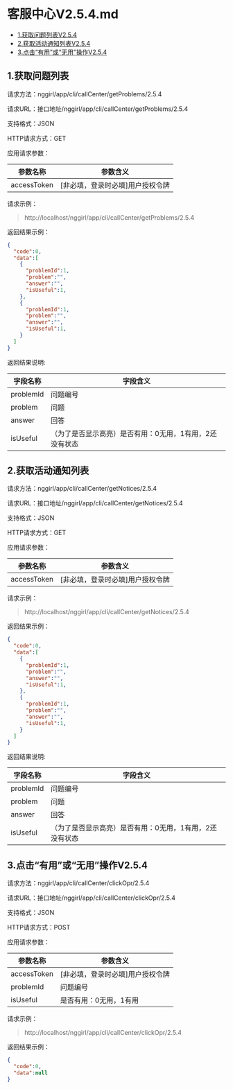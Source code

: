 # 客服中心V2.5.4.md

* [1.获取问题列表V2.5.4](#1)
* [2.获取活动通知列表V2.5.4](#2)
* [3.点击“有用”或“无用”操作V2.5.4](#3)


<h2 id="1">1.获取问题列表</h2>

请求方法：nggirl/app/cli/callCenter/getProblems/2.5.4

请求URL：接口地址/nggirl/app/cli/callCenter/getProblems/2.5.4

支持格式：JSON

HTTP请求方式：GET

应用请求参数：

|参数名称	|参数含义
|---|---|
|accessToken	|[非必填，登录时必填]用户授权令牌

请求示例：

> http://localhost/nggirl/app/cli/callCenter/getProblems/2.5.4

返回结果示例：
```json
{
  "code":0,
  "data":[
    {
      "problemId":1,
      "problem":"",
      "answer":"",
      "isUseful":1,
    },
    {
      "problemId":1,
      "problem":"",
      "answer":"",
      "isUseful":1,
    }
  ]
}
```
返回结果说明:

|字段名称|字段含义|
|---|---|
|problemId|问题编号|
|problem|问题|
|answer|回答|
|isUseful|（为了是否显示高亮）是否有用：0无用，1有用，2还没有状态|


<h2 id="2">2.获取活动通知列表</h2>

请求方法：nggirl/app/cli/callCenter/getNotices/2.5.4

请求URL：接口地址/nggirl/app/cli/callCenter/getNotices/2.5.4

支持格式：JSON

HTTP请求方式：GET

应用请求参数：

|参数名称	|参数含义
|---|---|
|accessToken	|[非必填，登录时必填]用户授权令牌


请求示例：

> http://localhost/nggirl/app/cli/callCenter/getNotices/2.5.4

返回结果示例：
```json
{
  "code":0,
  "data":[
    {
      "problemId":1,
      "problem":"",
      "answer":"",
      "isUseful":1,
    },
    {
      "problemId":1,
      "problem":"",
      "answer":"",
      "isUseful":1,
    }
  ]
}
```
返回结果说明:

|字段名称|字段含义|
|---|---|
|problemId|问题编号|
|problem|问题|
|answer|回答|
|isUseful|（为了是否显示高亮）是否有用：0无用，1有用，2还没有状态|



<h2 id="3">3.点击“有用”或“无用”操作V2.5.4</h2>

请求方法：nggirl/app/cli/callCenter/clickOpr/2.5.4

请求URL：接口地址/nggirl/app/cli/callCenter/clickOpr/2.5.4

支持格式：JSON

HTTP请求方式：POST

应用请求参数：

|参数名称	|参数含义
|---|---|
|accessToken	|[非必填，登录时必填]用户授权令牌
|problemId	|问题编号
|isUseful	|是否有用：0无用，1有用

请求示例：

> http://localhost/nggirl/app/cli/callCenter/clickOpr/2.5.4

返回结果示例：
```json
{
  "code":0,
  "data":null
}
```
